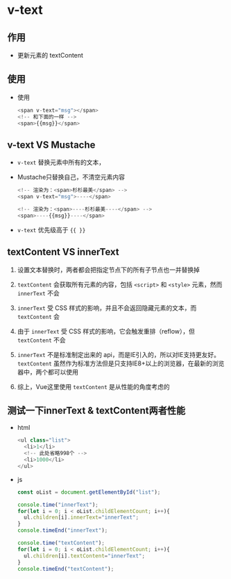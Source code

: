 # v-text

## 作用

+ 更新元素的 textContent

## 使用

+ 使用

  ```js
  <span v-text="msg"></span>
  <!-- 和下面的一样 -->
  <span>{{msg}}</span>
  ```

## v-text VS Mustache

+ `v-text` 替换元素中所有的文本，

+ Mustache只替换自己，不清空元素内容

  ```js
  <!-- 渲染为：<span>杉杉最美</span> -->
  <span v-text="msg">----</span>

  <!-- 渲染为：<span>----杉杉最美----</span> -->
  <span>----{{msg}}----</span>
  ```

+ `v-text` 优先级高于 `{{ }}`

## textContent VS innerText

1. 设置文本替换时，两者都会把指定节点下的所有子节点也一并替换掉

2. `textContent` 会获取所有元素的内容，包括 `<script>` 和 `<style>` 元素，然而 `innerText` 不会

3. `innerText` 受 CSS 样式的影响，并且不会返回隐藏元素的文本，而 `textContent` 会

4. 由于 `innerText` 受 CSS 样式的影响，它会触发重排（reflow），但 `textContent` 不会

5. `innerText` 不是标准制定出来的 api，而是IE引入的，所以对IE支持更友好。`textContent` 虽然作为标准方法但是只支持IE8+以上的浏览器，在最新的浏览器中，两个都可以使用

6. 综上，Vue这里使用 `textContent` 是从性能的角度考虑的

## 测试一下innerText & textContent两者性能

+ html

  ```js
  <ul class="list">
    <li>1</li>
    <!-- 此处省略998个 -->
    <li>1000</li>
  </ul>
  ```

+ js

  ```js
  const oList = document.getElementById("list");

  console.time("innerText");
  for(let i = 0; i < oList.childElementCount; i++){
    ul.children[i].innerText="innerText";
  }
  console.timeEnd("innerText");

  console.time("textContent");
  for(let i = 0; i < oList.childElementCount; i++){
    ul.children[i].textContent="innerText";
  }
  console.timeEnd("textContent");
  ```
